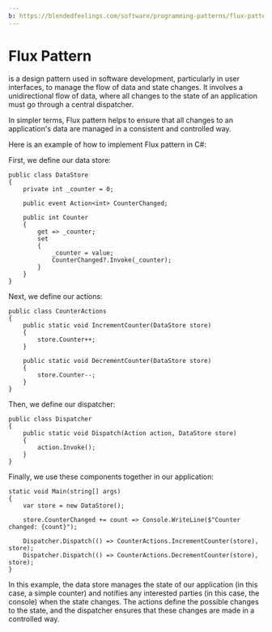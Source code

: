 ```yaml
---
b: https://blendedfeelings.com/software/programming-patterns/flux-pattern.md
---
```


# Flux Pattern
is a design pattern used in software development, particularly in user interfaces, to manage the flow of data and state changes. It involves a unidirectional flow of data, where all changes to the state of an application must go through a central dispatcher.

In simpler terms, Flux pattern helps to ensure that all changes to an application's data are managed in a consistent and controlled way.

Here is an example of how to implement Flux pattern in C#:

First, we define our data store:

```
public class DataStore
{
    private int _counter = 0;

    public event Action<int> CounterChanged;

    public int Counter
    {
        get => _counter;
        set
        {
            _counter = value;
            CounterChanged?.Invoke(_counter);
        }
    }
}
```

Next, we define our actions:

```
public class CounterActions
{
    public static void IncrementCounter(DataStore store)
    {
        store.Counter++;
    }

    public static void DecrementCounter(DataStore store)
    {
        store.Counter--;
    }
}
```

Then, we define our dispatcher:

```
public class Dispatcher
{
    public static void Dispatch(Action action, DataStore store)
    {
        action.Invoke();
    }
}
```

Finally, we use these components together in our application:

```
static void Main(string[] args)
{
    var store = new DataStore();

    store.CounterChanged += count => Console.WriteLine($"Counter changed: {count}");

    Dispatcher.Dispatch(() => CounterActions.IncrementCounter(store), store);
    Dispatcher.Dispatch(() => CounterActions.DecrementCounter(store), store);
}
```

In this example, the data store manages the state of our application (in this case, a simple counter) and notifies any interested parties (in this case, the console) when the state changes. The actions define the possible changes to the state, and the dispatcher ensures that these changes are made in a controlled way.